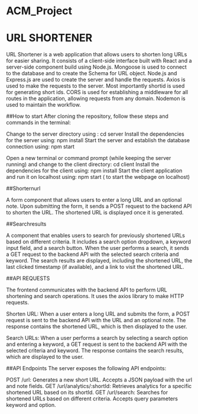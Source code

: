 # ACM_Project

URL SHORTENER
=============

URL Shortener is a web application that allows users to shorten long URLs for easier sharing. It consists of a client-side interface built with React and a server-side component build using Node.js.
Mongoose is used to connect to the database and to create the Schema for URL object.
Node.js and Express.js are used to create the server and handle the requests.
Axios is used to make the requests to the server.
Most importantly shortid is used for generating short ids.
CORS is used for establishing a middleware for all routes in the application, allowing requests from any domain.
Nodemon is used to maintain the workflow.



##How to start
After cloning the repository, follow these steps and commands in the terminal:

Change to the server directory using :
cd server 
Install the dependencies for the server using:
npm install
Start the server and establish the database connection using:
npm start

Open a new terminal or command prompt (while keeping the server running) and change to the client directory:
cd client
Install the dependencies for the client using:
npm install
Start the client application and run it on localhost using:
npm start ( to start the webpage on localhost)


##Shorternurl

A form component that allows users to enter a long URL and an optional note. Upon submitting the form, it sends a POST request to the backend API to shorten the URL. The shortened URL is displayed once it is generated.

##Searchresults

A component that enables users to search for previously shortened URLs based on different criteria. It includes a search option dropdown, a keyword input field, and a search button. When the user performs a search, it sends a GET request to the backend API with the selected search criteria and keyword. The search results are displayed, including the shortened URL, the last clicked timestamp (if available), and a link to visit the shortened URL.


##API REQUESTS

The frontend communicates with the backend API to perform URL shortening and search operations. It uses the axios library to make HTTP requests.

Shorten URL: When a user enters a long URL and submits the form, a POST request is sent to the backend API with the URL and an optional note. The response contains the shortened URL, which is then displayed to the user.

Search URLs: When a user performs a search by selecting a search option and entering a keyword, a GET request is sent to the backend API with the selected criteria and keyword. The response contains the search results, which are displayed to the user.


##API Endpoints
The server exposes the following API endpoints:

POST /url: Generates a new short URL. Accepts a JSON payload with the url and note fields.
GET /url/analytics/:shortId: Retrieves analytics for a specific shortened URL based on its shortId.
GET /url/search: Searches for shortened URLs based on different criteria. Accepts query parameters keyword and option.

